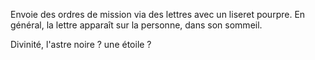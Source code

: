 Envoie des ordres de mission via des lettres avec un liseret pourpre. En général, la lettre apparaît sur la personne, dans son sommeil.



Divinité, l'astre noire ? une étoile ?